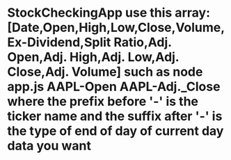 # StockCheckingApp use this array: [Date,Open,High,Low,Close,Volume,Ex-Dividend,Split Ratio,Adj. Open,Adj. High,Adj. Low,Adj. Close,Adj. Volume] such as node app.js AAPL-Open AAPL-Adj._Close where the prefix before '-' is the ticker name and the suffix after '-' is the type of end of day of current day data you want 
